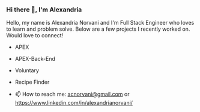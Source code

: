 ### Hi there 👋, I'm Alexandria

Hello, my name is Alexandria Norvani and I'm Full Stack Engineer who loves to learn and problem solve. Below are a few projects I recently worked on. 
Would love to connect!

- APEX
- APEX-Back-End
- Voluntary
- Recipe Finder


- 📫 How to reach me: acnorvani@gmail.com or https://www.linkedin.com/in/alexandrianorvani/

